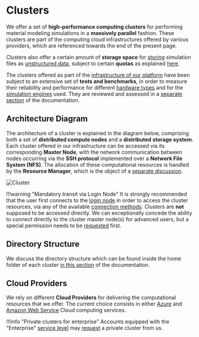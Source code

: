 # Clusters

We offer a set of **high-performance computing clusters** for performing material modeling simulations in a **massively parallel** fashion. These clusters are part of the computing cloud infrastructures offered by various providers, which are referenced towards the end of the present page.

Clusters also offer a certain amount of **storage space** for [storing](../storage.md) simulation files as [unstructured data](../../data-on-disk/overview.md), subject to certain **quotas** as explained [here](../../data-on-disk/quotas.md).

The clusters offered as part of the [infrastructure of our platform](../overview.md) have been subject to an extensive set of **tests and benchmarks**, in order to measure their reliability and performance for different [hardware types](hardware.md) and for the [simulation engines](../../software/applications.md) used. They are reviewed and assessed in a [separate section](../../benchmarks/overview.md) of the documentation.

## Architecture Diagram

The architecture of a cluster is explained in the diagram below, comprising both a set of **distributed compute nodes** and a **distributed storage system**. Each cluster offered in our infrastructure can be accessed via its corresponding **Master Node**, with the network communication between nodes occurring via the **SSH protocol** implemented over a **Network File System (NFS)**. The allocation of these computational resources is handled by the **Resource Manager**, which is the object of a [separate discussion](../resource/overview.md).

![Cluster](/images/Cluster.png "Cluster")

!!!warning "Mandatory transit via Login Node"
    It is strongly recommended that the user first connects to the [login node](../login/overview.md) in order to access the cluster resources, via any of the available [connection methods](../login/connections.md). Clusters are **not** supposed to be accessed directly. We can exceptionally concede the ability to connect directly to the cluster master node(s) for advanced users, but a special permission needs to be [requested](../../ui/support.md) first.

## Directory Structure 

We discuss the directory structure which can be found inside the home folder of each cluster [in this section](directories.md) of the documentation.

## Cloud Providers 

We rely on different **Cloud Providers** for delivering the computational resources that we offer. The current choice consists in either [Azure](azure.md) and [Amazon Web Service](aws.md) Cloud computing services.

!!!info "Private clusters for enterprise"
    Accounts equipped with the "Enterprise" [service level](../../pricing/service-levels.md) may [request](../../ui/support.md) a private cluster from us.
